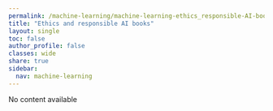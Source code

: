 ```yaml
---
permalink: /machine-learning/machine-learning-ethics_responsible-AI-books/
title: "Ethics and responsible AI books"
layout: single
toc: false
author_profile: false
classes: wide
share: true
sidebar:
  nav: machine-learning
---
```


No content available